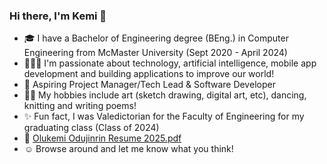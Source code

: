 ### Hi there, I'm Kemi 👋
- 🎓 I have a Bachelor of Engineering degree (BEng.) in Computer Engineering from McMaster University (Sept 2020 - April 2024)
- 👩🏾‍💻 I'm passionate about technology, artificial intelligence, mobile app development and building applications to improve our world!
- 🎯 Aspiring Project Manager/Tech Lead & Software Developer
- 💃🏾 My hobbies include art (sketch drawing, digital art, etc), dancing, knitting and writing poems!
- ✨ Fun fact, I was Valedictorian for the Faculty of Engineering for my graduating class (Class of 2024)
- 📄 [Olukemi Odujinrin Resume 2025.pdf](https://github.com/user-attachments/files/18296438/Olukemi.Odujinrin.Resume.2025.pdf)
- ☺️ Browse around and let me know what you think!

<!--
**Olukemi/Olukemi** is a ✨ _special_ ✨ repository because its `README.md` (this file) appears on your GitHub profile.

Here are some ideas to get you started:

- 🔭 I’m currently working on ...
- 🌱 I’m currently learning ...
- 👯 I’m looking to collaborate on ...
- 🤔 I’m looking for help with ...
- 💬 Ask me about ...
- 📫 How to reach me: ...
- 😄 Pronouns: ...
- ⚡ Fun fact: ...
-->
